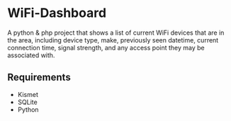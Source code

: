 # WiFi-Dashboard

A python & php project that shows a list of current WiFi devices that are in the area, including device type, make, previously seen datetime, current connection time, signal strength, and any access point they may be associated with.

## Requirements

- Kismet
- SQLite
- Python
